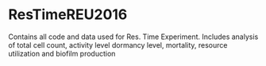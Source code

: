 # ResTimeREU2016
Contains all code and data used for Res. Time Experiment.
Includes analysis of total cell count, activity level
dormancy level, mortality, resource utilization
and biofilm production
